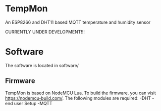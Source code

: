 # TempMon
An ESP8266 and DHT11 based MQTT temperature and humidity sensor

CURRENTLY UNDER DEVELOPMENT!!!

# Software
The software is located in software/
## Firmware
TempMon is based on NodeMCU Lua. To build the firmware, you can visit https://nodemcu-build.com/. The following modules are required:
-DHT
-end user Setup
-MQTT
